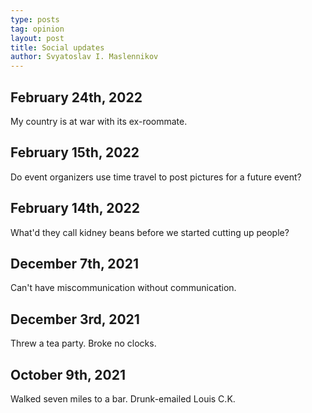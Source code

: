 ```yaml
---
type: posts
tag: opinion
layout: post
title: Social updates
author: Svyatoslav I. Maslennikov
---
```


## February 24th, 2022

My country is at war with its ex-roommate.

## February 15th, 2022

Do event organizers use time travel to post pictures for a future event?

## February 14th, 2022

What'd they call kidney beans before we started cutting up people?

## December 7th, 2021

Can't have miscommunication without communication.

## December 3rd, 2021

Threw a tea party. Broke no clocks.

## October 9th, 2021

Walked seven miles to a bar. Drunk-emailed Louis C.K.
